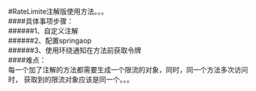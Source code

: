 #RateLimite注解版使用方法。。。<br>
####具体事项步骤：<br>
   ######1、自定义注解<br>
   ######2、配置springaop<br>
   ######3、使用环绕通知在方法前获取令牌<br>
####难点：<br>
    每一个加了注解的方法都需要生成一个限流的对象，同时，同一个方法多次访问时，
    获取到的限流对象应该是同一个。。。

    